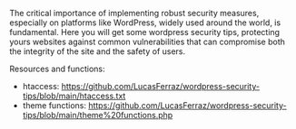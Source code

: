 The critical importance of implementing robust security measures, especially on platforms like WordPress, widely used around the world, is fundamental.
Here you will get some wordpress security tips, protecting yours websites against common vulnerabilities that can compromise both the integrity of the site and the safety of users.

Resources and functions:
- htaccess: https://github.com/LucasFerraz/wordpress-security-tips/blob/main/htaccess.txt
- theme functions: https://github.com/LucasFerraz/wordpress-security-tips/blob/main/theme%20functions.php